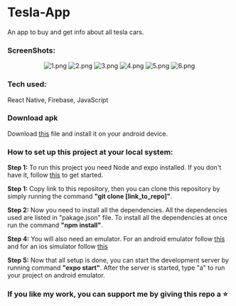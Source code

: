 <h1>Tesla-App</h1>
    <p>An app to buy and get info about all tesla cars.</p>
    <h3>ScreenShots:</h3>
    <div align="center">
      <img src="screenshots/1.png" alt="1.png" />
      <img src="screenshots/2.png" alt="2.png" />
      <img src="screenshots/3.png" alt="3.png" />
      <img src="screenshots/4.png" alt="4.png" />
      <img src="screenshots/5.png" alt="5.png" />
      <img src="screenshots/6.png" alt="6.png" />
    </div>
    <h3>Tech used:</h3>
    <p>React Native, Firebase, JavaScript</p>
    <h3>Download apk</h3>
    <p>
      Download <a href="build/androidBuild.apk" download>this</a> file and
      install it on your android device.
    </p>
    <h3>How to set up this project at your local system:</h3>
    <p>
      <b>Step 1:</b> To run this project you need Node and expo installed. If
      you don't have it, follow
      <a href="https://docs.expo.dev/get-started/installation/" target="_blank"
        >this</a
      >
      to get started.
    </p>
    <p>
      <b>Step 1:</b> Copy link to this repository, then you can clone this
      repository by simply running the command
      <b>"git clone [link_to_repo]"</b>.
    </p>
    <p>
      <b>Step 2:</b> Now you need to install all the dependencies. All the
      dependencies used are listed in "pakage.json" file. To install all the
      dependencies at once run the command <b>"npm install"</b>.
    </p>
    <p>
      <b>Step 4:</b> You will also need an emulator. For an android emulator
      follow
      <a
        href="https://docs.expo.dev/workflow/android-studio-emulator/"
        target="_blank"
        >this</a
      >
      and for an ios simulator follow
      <a
        href="https://developer.apple.com/documentation/xcode/running-your-app-in-the-simulator-or-on-a-device"
        target="_blank"
        >this</a
      >
    </p>
    <p>
      <b>Step 5:</b> Now that all setup is done, you can start the development
      server by running command <b>"expo start"</b>. After the server is
      started, type "a" to run your project on android emulator.
    </p>
    <h3>If you like my work, you can support me by giving this repo a ⭐</h3>
